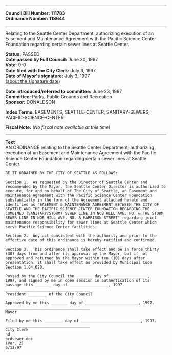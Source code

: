 * * * * *  
  
**Council Bill Number: [](#h0)[](#h2)111783**   
**Ordinance Number: 118644**  
  
* * * * *  
  
Relating to the Seattle Center Department; authorizing execution of an Easement and Maintenance Agreement with the Pacific Science Center Foundation regarding certain sewer lines at Seattle Center.  
  
**Status:** PASSED   
**Date passed by Full Council:** June 30, 1997   
**Vote:** 9-0   
**Date filed with the City Clerk:** July 3, 1997   
**Date of Mayor's signature:** July 3, 1997   
[(about the signature date)](/~public/approvaldate.htm)   
  
  
**Date introduced/referred to committee:** June 23, 1997   
**Committee:** Parks, Public Grounds and Recreation   
**Sponsor:** DONALDSON   
  
**Index Terms:** EASEMENTS, SEATTLE-CENTER, SANITARY-SEWERS, PACIFIC-SCIENCE-CENTER  
  
**Fiscal Note:** *(No fiscal note available at this time)*  
  
* * * * *  
  
**Text**  
    AN ORDINANCE relating to the Seattle Center Department; authorizing  
    execution of an Easement and Maintenance Agreement with the Pacific  
    Science Center Foundation regarding certain sewer lines at Seattle  
    Center.  
  
    BE IT ORDAINED BY THE CITY OF SEATTLE AS FOLLOWS:  
  
    Section 1.  As requested by the Director of Seattle Center and  
    recommended by the Mayor, the Seattle Center Director is authorized to  
    execute, for and on behalf of The City of Seattle, an Easement and  
    Maintenance Agreement with the Pacific Science Center Foundation  
    substantially in the form of the Agreement attached hereto and  
    identified as "EASEMENT & MAINTENANCE AGREEMENT BETWEEN THE CITY OF  
    SEATTLE AND THE PACIFIC SCIENCE CENTER FOUNDATION REGARDING THE  
    COMBINED (SANITARY/STORM) SEWER LINE IN NOB HILL AVE. NO. & THE STORM  
    SEWER LINE IN NOB HILL AVE. NO. & HARRISON STREET" regarding joint  
    maintenance responsibility for sewer lines at Seattle Center which  
    serve Pacific Science Center facilities.  
  
    Section 2.  Any act consistent with the authority and prior to the  
    effective date of this ordinance is hereby ratified and confirmed.  
  
    Section 3.  This ordinance shall take effect and be in force thirty  
    (30) days from and after its approval by the Mayor, but if not  
    approved and returned by the Mayor within ten (10) days after  
    presentation, it shall take effect as provided by Municipal Code  
    Section 1.04.020.  
  
    Passed by the City Council the _______ day of ________________,  
    1997, and signed by me in open session in authentication of its  
    passage this _______ day of _________________, 1997.  
    _____________________________________  
    President ________ of the City Council  
  
    Approved by me this _______ day of _______________________, 1997.  
    _____________________________________  
    Mayor  
  
    Filed by me this ________ day of __________________________, 1997.  
    _____________________________________  
    City Clerk  
    nd  
    ordsewer.doc  
    (Ver. 2)  
    6/13/97  
